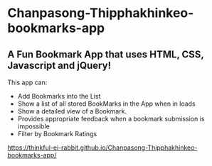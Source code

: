 # Chanpasong-Thipphakhinkeo-bookmarks-app

## A Fun Bookmark App that uses HTML, CSS, Javascript and jQuery!
 
This app can:
- Add Bookmarks into the List
- Show a list of all stored BookMarks in the App when in loads
- Show a detailed view of a Bookmark.
- Provides appropriate feedback when a bookmark submission is impossible
- Filter by Bookmark Ratings

https://thinkful-ei-rabbit.github.io/Chanpasong-Thipphakhinkeo-bookmarks-app/
